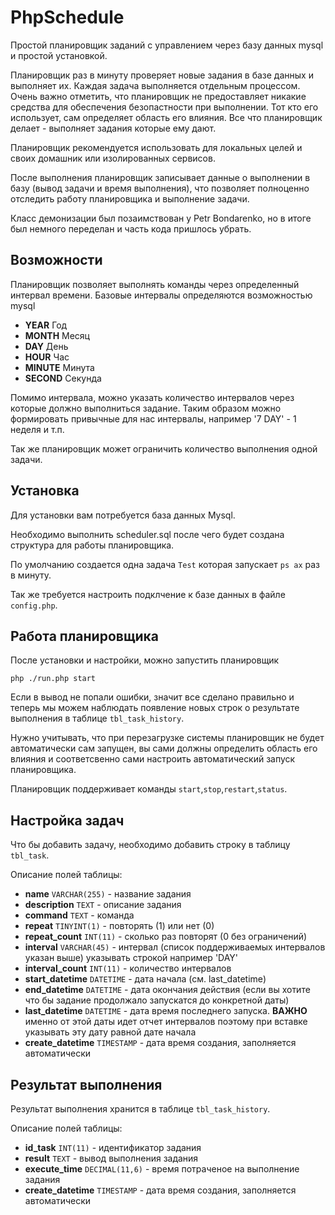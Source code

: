 # PhpSchedule
Простой планировщик заданий с управлением через базу данных mysql и простой установкой.

Планировщик раз в минуту проверяет новые задания в базе данных и выполняет их. 
Каждая задача выполняется отдельным процессом. Очень важно отметить, что планировщик не 
предоставляет никакие средства для обеспечения безопастности при выполнении.
Тот кто его использует, сам определяет область его влияния. 
Все что планировщик делает - выполняет задания которые ему дают.

Планировщик рекомендуется использовать для локальных целей и своих домашник или изолированных сервисов.

После выполнения планировщик записывает данные о выполнении в базу (вывод задачи и время выполнения),
что позволяет полноценно отследить работу планировщика и выполнение задачи.

Класс демонизации был позаимствован у Petr Bondarenko,
но в итоге был немного переделан и часть кода пришлось убрать.

## Возможности
Планировщик позволяет выполнять команды через определенный интервал времени.
Базовые интервалы определяются возможностью mysql 

* **YEAR** Год
* **MONTH** Месяц
* **DAY** День
* **HOUR** Час
* **MINUTE** Минута
* **SECOND** Секунда

Помимо интервала, можно указать количество интервалов через которые должно выполниться
задание. Таким образом можно формировать привычные  для нас интервалы, 
например '7 DAY' - 1 неделя и т.п.

Так же планировщик может ограничить количество выполнения одной задачи. 

## Установка

Для установки вам потребуется база данных Mysql. 

Необходимо выполнить scheduler.sql после чего будет создана структура для работы планировщика.

По умолчанию создается одна задача `Test` которая запускает `ps ax` раз в минуту.

Так же требуется настроить подклчение к базе данных в файле `config.php`.

## Работа планировщика
После установки и настройки, можно запустить планировщик 
```
php ./run.php start
```

Если в вывод не попали ошибки, значит все сделано правильно и теперь мы можем
наблюдать появление новых строк о результате выполнения в таблице `tbl_task_history`.

Нужно учитывать, что при перезагрузке системы планировщик не будет автоматически сам запущен, 
вы сами должны определить область его влияния и соответсвенно сами настроить автоматический запуск планировщика.
 
Планировщик поддерживает команды `start`,`stop`,`restart`,`status`.
 
## Настройка задач

Что бы добавить задачу, необходимо добавить строку в таблицу `tbl_task`.

Описание полей таблицы:

* **name**              `VARCHAR(255)`  - название задания 
* **description**       `TEXT`          - описание задания
* **command**           `TEXT`          - команда 
* **repeat**            `TINYINT(1)`    - повторять (1) или нет (0)
* **repeat_count**      `INT(11)`       - сколько раз повторят (0 без ограничений)
* **interval**          `VARCHAR(45)`   - интервал (список поддерживаемых интервалов указан выше) указывать строкой например 'DAY'
* **interval_count**    `INT(11)`       - количество интервалов
* **start_datetime**    `DATETIME`      - дата начала (см. last_datetime)
* **end_datetime**      `DATETIME`      - дата окончания действия (если вы хотите что бы задание продолжало запускатся до конкретной даты)
* **last_datetime**     `DATETIME`      - дата время последнего запуска. **ВАЖНО** именно от этой даты идет отчет интервалов поэтому при вставке указывать эту дату равной дате начала
* **create_datetime**   `TIMESTAMP`     - дата время создания, заполняется автоматически 

## Результат выполнения

Результат выполнения хранится в таблице `tbl_task_history`.

Описание полей таблицы:
* **id_task**           `INT(11)`       - идентификатор задания
* **result**            `TEXT`          - вывод выполнения задания
* **execute_time**      `DECIMAL(11,6)` - время потраченое на выполнение задания
* **create_datetime**   `TIMESTAMP`     - дата время создания, заполняется автоматически 
